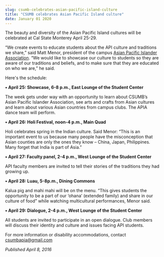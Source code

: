 ```yaml
---
slug: csumb-celebrates-asian-pacific-island-culture
title: "CSUMB celebrates Asian Pacific Island culture"
date: January 01 2020
---
```


<p>The beauty and diversity of the Asian Pacific Island cultures will be celebrated at Cal State Monterey April 25-29.</p><p>“We create events to educate students about the API culture and traditions we share,” said Matt Menor, president of the campus <a href="http://csumbapia.weebly.com/events.html">Asian Pacific Islander Association</a>. “We would like to showcase our culture to students so they are aware of our traditions and  beliefs, and to make sure that they are educated on who we are,” he said.
</p><p>Here's the schedule:
</p><p><strong>• April 25: Showcase, 6&#45;8 p.m., East Lounge of the Student Center</strong>
</p><p>The week gets under way with an opportunity to learn about CSUMB’s Asian Pacific Islander Association, see arts and crafts from Asian cultures and learn about various Asian countries from campus clubs. The APIA dance team will perform.
</p><p><strong>• April 26: Holi Festival, noon&#45;4 p.m., Main Quad</strong>
</p><p>Holi celebrates spring in the Indian culture. Said Menor: “This is an important event to us because many people have the misconception that Asian counties are only the ones they know – China, Japan, Philippines. Many forget that India is part of Asia.”
</p><p><strong>• April 27: Faculty panel, 2&#45;4 p.m., West Lounge of the Student Center</strong>
</p><p>API faculty members are invited to tell their stories of the traditions they had growing up.
</p><p><strong>• April 28: Luau, 5&#45;8p.m., Dining Commons</strong>
</p><p>Kalua pig and mahi mahi will be on the menu. “This gives students the opportunity to be a part of our ‘ohana’ &#40;extended family&#41; and share in our culture of food” while watching multicultural performances, Menor said.
</p><p><strong>• April 29: Dialogue, 2&#45;4 p.m., West Lounge of the Student Center</strong>
</p><p>All students are invited to participate in an open dialogue. Club members will discuss their identity and culture and issues facing API students.
</p><p>For more information or disability accommodations, contact <a href="&#x6d;&#x61;&#x69;&#x6c;&#116;&#111;&#58;&#99;&#115;&#x75;&#x6d;&#x62;&#x61;&#x70;&#105;&#97;&#64;&#103;&#109;&#x61;&#x69;&#x6c;&#x2e;&#x63;&#111;&#109;">csumbapia@gmail.com</a>
</p><p><em>Published April 8, 2016</em>
</p>
